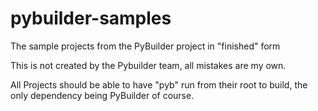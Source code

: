 pybuilder-samples
=================

The sample projects from the PyBuilder project in "finished" form

This is not created by the Pybuilder team, all mistakes are my own.

All Projects should be able to have "pyb" run from their root to build, the only dependency being PyBuilder of course.
